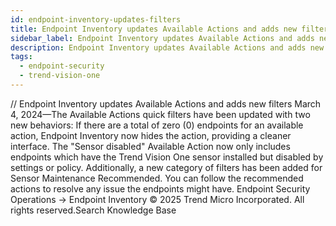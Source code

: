 ```yaml
---
id: endpoint-inventory-updates-filters
title: Endpoint Inventory updates Available Actions and adds new filters
sidebar_label: Endpoint Inventory updates Available Actions and adds new filters
description: Endpoint Inventory updates Available Actions and adds new filters
tags:
  - endpoint-security
  - trend-vision-one
---
```


/*<![CDATA[*/ $('#title').html($('meta[name=map-description]').attr('content')); /*]]>*/ Endpoint Inventory updates Available Actions and adds new filters March 4, 2024—The Available Actions quick filters have been updated with two new behaviors: If there are a total of zero (0) endpoints for an available action, Endpoint Inventory now hides the action, providing a cleaner interface. The "Sensor disabled" Available Action now only includes endpoints which have the Trend Vision One sensor installed but disabled by settings or policy. Additionally, a new category of filters has been added for Sensor Maintenance Recommended. You can follow the recommended actions to resolve any issue the endpoints might have. Endpoint Security Operations → Endpoint Inventory © 2025 Trend Micro Incorporated. All rights reserved.Search Knowledge Base